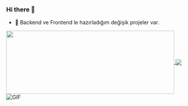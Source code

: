 ### Hi there 👋


- 🔭 Backend ve Frontend le hazırladığım değişik projeler var.


<a href="https://github.com/berhan10/github-readme-stats">
  <img width=450 height=170 align="center" src="https://github-readme-stats.vercel.app/api?username=berhan10&theme=midnight-purple&show_icons=true&bg_color=0D1117&hide_border=true" />
</a>

<a href="https://github.com/berhan10/github-readme-stats">
  <img align="center" src="https://github-readme-stats.vercel.app/api/top-langs/?username=berhan10&theme=midnight-purple&layout=compact&bg_color=0D1117&hide_border=true" />
</a>

 <img align="left" alt="GIF" src="https://i.pinimg.com/originals/e4/26/70/e426702edf874b181aced1e2fa5c6cde.gif" />
<!--
- 🌱 I’m currently learning ...
- 👯 I’m looking to collaborate on ...
- 🤔 I’m looking for help with ...
- 💬 Ask me about ...
- 📫 How to reach me: ...
- 😄 Pronouns: ...
- ⚡ Fun fact: ...
-->
